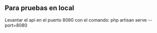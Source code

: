 
## Para pruebas en local

Levantar el api en el puerto 8080 con el comando: php artisan serve --port=8080



